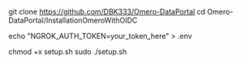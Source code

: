 git clone https://github.com/DBK333/Omero-DataPortal
cd Omero-DataPortal/InstallationOmeroWithOIDC


echo "NGROK_AUTH_TOKEN=your_token_here" > .env


chmod +x setup.sh
sudo ./setup.sh